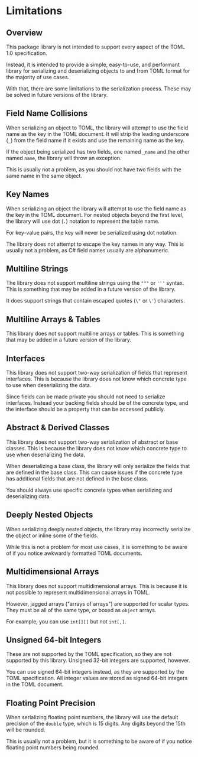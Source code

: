 # Limitations

## Overview

This package library is not intended to support every aspect of the TOML 1.0 specification.

Instead, it is intended to provide a simple, easy-to-use, and performant library for serializing and deserializing objects to and from TOML format for the majority of use cases.

With that, there are some limitations to the serialization process. These may be solved in future versions of the library.

## Field Name Collisions

When serializing an object to TOML, the library will attempt to use the field name as the key in the TOML document.
It will strip the leading underscore (`_`) from the field name if it exists and use the remaining name as the key.

If the object being serialized has two fields, one named `_name` and the other named `name`, the library will throw an exception.

This is usually not a problem, as you should not have two fields with the same name in the same object.

## Key Names

When serializing an object the library will attempt to use the field name as the key in the TOML document.
For nested objects beyond the first level, the library will use dot (`.`) notation to represent the table name.

For key-value pairs, the key will never be serialized using dot notation.

The library does not attempt to escape the key names in any way.
This is usually not a problem, as C# field names usually are alphanumeric.

## Multiline Strings

The library does not support multiline strings using the `"""` or `'''` syntax.
This is something that may be added in a future version of the library.

It does support strings that contain escaped quotes (`\"` or `\'`) characters.

## Multiline Arrays & Tables

This library does not support multiline arrays or tables.
This is something that may be added in a future version of the library.

## Interfaces

This library does not support two-way serialization of fields that represent interfaces.
This is because the library does not know which concrete type to use when deserializing the data.

Since fields can be made private you should not need to serialize interfaces.
Instead your backing fields should be of the concrete type, and the interface should be a property that can be accessed publicly.

## Abstract & Derived Classes

This library does not support two-way serialization of abstract or base classes.
This is because the library does not know which concrete type to use when deserializing the data.

When deserializing a base class, the library will only serialize the fields that are defined in the base class.
This can cause issues if the concrete type has additional fields that are not defined in the base class.

You should always use specific concrete types when serializing and deserializing data.

## Deeply Nested Objects

When serializing deeply nested objects, the library may incorrectly serialize the object or inline some of the fields.

While this is not a problem for most use cases, it is something to be aware of if you notice awkwardly formatted TOML documents.

## Multidimensional Arrays

This library does not support multidimensional arrays.
This is because it is not possible to represent multidimensional arrays in TOML.

However, jagged arrays ("arrays of arrays") are supported for scalar types.
They must be all of the same type, or boxed as `object` arrays.

For example, you can use `int[][]` but not `int[,]`.

## Unsigned 64-bit Integers

These are not supported by the TOML specification, so they are not supported by this library.
Unsigned 32-bit integers are supported, however.

You can use signed 64-bit integers instead, as they are supported by the TOML specification.
All integer values are stored as signed 64-bit integers in the TOML document.

## Floating Point Precision

When serializing floating point numbers, the library will use the default precision of the `double` type, which is 15 digits.
Any digits beyond the 15th will be rounded.

This is usually not a problem, but it is something to be aware of if you notice floating point numbers being rounded.
